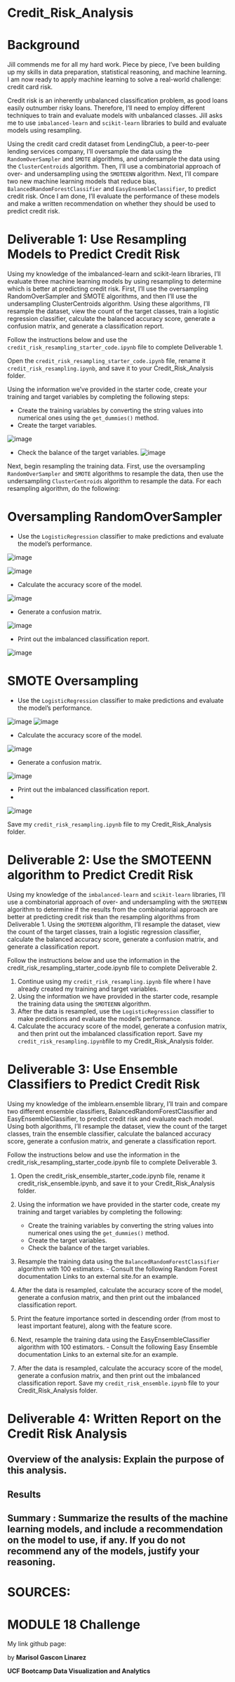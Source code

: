 # Credit_Risk_Analysis
# Background
Jill commends me for all my hard work. Piece by piece, I’ve been building up my skills in data preparation, statistical reasoning, and machine learning. I am now ready to apply machine learning to solve a real-world challenge: credit card risk.

Credit risk is an inherently unbalanced classification problem, as good loans easily outnumber risky loans. Therefore, I’ll need to employ different techniques to train and evaluate models with unbalanced classes. Jill asks me to use `imbalanced-learn` and `scikit-learn` libraries to build and evaluate models using resampling.

Using the credit card credit dataset from LendingClub, a peer-to-peer lending services company, I’ll oversample the data using the `RandomOverSampler` and `SMOTE` algorithms, and undersample the data using the `ClusterCentroids` algorithm. Then, I’ll use a combinatorial approach of over- and undersampling using the `SMOTEENN` algorithm. Next, I’ll compare two new machine learning models that reduce bias, `BalancedRandomForestClassifier` and `EasyEnsembleClassifier`, to predict credit risk. Once I am done, I’ll evaluate the performance of these models and make a written recommendation on whether they should be used to predict credit risk.

# Deliverable 1: Use Resampling Models to Predict Credit Risk

Using my knowledge of the imbalanced-learn and scikit-learn libraries, I’ll evaluate three machine learning models by using resampling to determine which is better at predicting credit risk. First, I’ll use the oversampling RandomOverSampler and SMOTE algorithms, and then I’ll use the undersampling ClusterCentroids algorithm. Using these algorithms, I’ll resample the dataset, view the count of the target classes, train a logistic regression classifier, calculate the balanced accuracy score, generate a confusion matrix, and generate a classification report.

Follow the instructions below and use the `credit_risk_resampling_starter_code.ipynb` file to complete Deliverable 1.

Open the `credit_risk_resampling_starter_code.ipynb` file, rename it `credit_risk_resampling.ipynb`, and save it to your Credit_Risk_Analysis folder.

Using the information we’ve provided in the starter code, create your training and target variables by completing the following steps:

  - Create the training variables by converting the string values into numerical ones using the `get_dummies()` method.
  - Create the target variables.
 
![image](https://user-images.githubusercontent.com/112348240/218282232-4b0dd7ac-68f6-4f97-a9c4-ad5e31b672b9.png)
  
  - Check the balance of the target variables.
![image](https://user-images.githubusercontent.com/112348240/218282316-55d8ad74-2000-4f8b-a437-78b2816c6355.png)

Next, begin resampling the training data. First, use the oversampling `RandomOverSampler` and `SMOTE` algorithms to resample the data, then use the undersampling `ClusterCentroids` algorithm to resample the data. For each resampling algorithm, do the following:
# **Oversampling RandomOverSampler**
  - Use the `LogisticRegression` classifier to make predictions and evaluate the model’s performance.
  
![image](https://user-images.githubusercontent.com/112348240/218282382-a0a14dcf-b248-4506-a5ef-b86d12c1f6b5.png)

![image](https://user-images.githubusercontent.com/112348240/218282419-e63e0d65-a5e1-4fe7-88f0-eaeba811e89d.png)

  - Calculate the accuracy score of the model.

![image](https://user-images.githubusercontent.com/112348240/218282516-dbb5ddf8-f752-4147-a741-edaa196a5487.png)

  - Generate a confusion matrix.
 
![image](https://user-images.githubusercontent.com/112348240/218282619-5615a735-7554-45f6-8a0e-408c519e2740.png)

  - Print out the imbalanced classification report.

![image](https://user-images.githubusercontent.com/112348240/218282665-1ea50338-be54-4f21-bc01-532bcb7d17cf.png)

# **SMOTE Oversampling**

 - Use the `LogisticRegression` classifier to make predictions and evaluate the model’s performance.
 
![image](https://user-images.githubusercontent.com/112348240/218282906-2842202a-6ec9-4234-ae11-9574ad88a311.png)
![image](https://user-images.githubusercontent.com/112348240/218282958-193b78c5-755c-4479-b43e-f136209bf620.png)

 - Calculate the accuracy score of the model.

![image](https://user-images.githubusercontent.com/112348240/218283022-d36ee453-a8b7-4f4e-8dc4-43f3c639e560.png)

 - Generate a confusion matrix.

![image](https://user-images.githubusercontent.com/112348240/218283185-6d06bf33-735a-454f-ba3d-e1865454f368.png)

 - Print out the imbalanced classification report.
 - 
 ![image](https://user-images.githubusercontent.com/112348240/218286595-c3aa770e-a2bf-439e-a389-be0c942844d1.png)



Save my `credit_risk_resampling.ipynb` file to my Credit_Risk_Analysis folder.

# Deliverable 2: Use the SMOTEENN algorithm to Predict Credit Risk

Using my knowledge of the `imbalanced-learn` and `scikit-learn` libraries, I’ll use a combinatorial approach of over- and undersampling with the `SMOTEENN` algorithm to determine if the results from the combinatorial approach are better at predicting credit risk than the resampling algorithms from Deliverable 1. Using the `SMOTEENN` algorithm, I’ll resample the dataset, view the count of the target classes, train a logistic regression classifier, calculate the balanced accuracy score, generate a confusion matrix, and generate a classification report.

Follow the instructions below and use the information in the credit_risk_resampling_starter_code.ipynb file to complete Deliverable 2.

  1. Continue using my `credit_risk_resampling.ipynb` file where I have already created my training and target variables.
  2. Using the information we have provided in the starter code, resample the training data using the `SMOTEENN` algorithm.
  3. After the data is resampled, use the `LogisticRegression` classifier to make predictions and evaluate the model’s performance.
  4. Calculate the accuracy score of the model, generate a confusion matrix, and then print out the imbalanced classification report.
Save my `credit_risk_resampling.ipynb`file to my Credit_Risk_Analysis folder.

# Deliverable 3: Use Ensemble Classifiers to Predict Credit Risk

Using my knowledge of the imblearn.ensemble library, I’ll train and compare two different ensemble classifiers, BalancedRandomForestClassifier and EasyEnsembleClassifier, to predict credit risk and evaluate each model. Using both algorithms, I’ll resample the dataset, view the count of the target classes, train the ensemble classifier, calculate the balanced accuracy score, generate a confusion matrix, and generate a classification report.

Follow the instructions below and use the information in the credit_risk_resampling_starter_code.ipynb file to complete Deliverable 3.

  1. Open the credit_risk_ensemble_starter_code.ipynb file, rename it credit_risk_ensemble.ipynb, and save it to your Credit_Risk_Analysis folder.
  2. Using the information we have provided in the starter code, create my training and target variables by completing the following:
      - Create the training variables by converting the string values into numerical ones using the `get_dummies()` method.
      - Create the target variables.
      - Check the balance of the target variables.
   
  3. Resample the training data using the `BalancedRandomForestClassifier` algorithm with 100 estimators.
    - Consult the following Random Forest documentation Links to an external site.for an example.
 
  4. After the data is resampled, calculate the accuracy score of the model, generate a confusion matrix, and then print out the imbalanced classification report.
  5. Print the feature importance sorted in descending order (from most to least important feature), along with the feature score.
  6. Next, resample the training data using the EasyEnsembleClassifier algorithm with 100 estimators.
    - Consult the following Easy Ensemble documentation Links to an external site.for an example.
  7. After the data is resampled, calculate the accuracy score of the model, generate a confusion matrix, and then print out the imbalanced classification report.
Save my `credit_risk_ensemble.ipynb` file to your Credit_Risk_Analysis folder.

# Deliverable 4: Written Report on the Credit Risk Analysis

## **Overview of the analysis**: Explain the purpose of this analysis.

## **Results**

## **Summary** : Summarize the results of the machine learning models, and include a recommendation on the model to use, if any. If you do not recommend any of the models, justify your reasoning.

# **SOURCES**:


# **MODULE 18 Challenge**
My link github page:

by **Marisol Gascon Linarez**

**UCF Bootcamp Data Visualization and Analytics**

